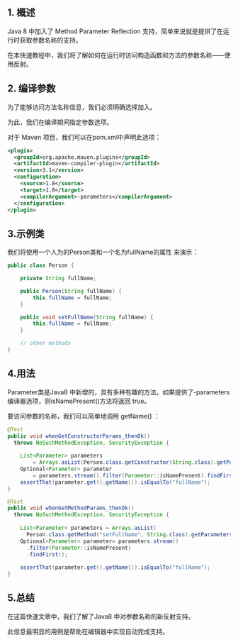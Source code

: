 ## 1. 概述

Java 8 中加入了 Method Parameter Reflection 支持，简单来说就是提供了在运行时获取参数名称的支持。

在本快速教程中，我们将了解如何在运行时访问构造函数和方法的参数名称——使用反射。

## 2. 编译参数 

为了能够访问方法名称信息，我们必须明确选择加入。

为此，我们在编译期间指定参数选项。

对于 Maven 项目，我们可以在pom.xml中声明此选项：

```xml
<plugin>
  <groupId>org.apache.maven.plugins</groupId>
  <artifactId>maven-compiler-plugin</artifactId>
  <version>3.1</version>
  <configuration>
    <source>1.8</source>
    <target>1.8</target>
    <compilerArgument>-parameters</compilerArgument>
  </configuration>
</plugin>

```

## 3.示例类

我们将使用一个人为的Person类和一个名为fullName的属性 来演示：

```java
public class Person {

    private String fullName;

    public Person(String fullName) {
        this.fullName = fullName;
    }

    public void setFullName(String fullName) {
        this.fullName = fullName;
    }

    // other methods
}
```

## 4.用法

Parameter类是Java8 中新增的，具有多种有趣的方法。如果提供了-parameters编译器选项，则isNamePresent()方法将返回 true。

要访问参数的名称，我们可以简单地调用 getName() ：

```java
@Test
public void whenGetConstructorParams_thenOk() 
  throws NoSuchMethodException, SecurityException {
 
    List<Parameter> parameters 
        = Arrays.asList(Person.class.getConstructor(String.class).getParameters());
    Optional<Parameter> parameter 
        = parameters.stream().filter(Parameter::isNamePresent).findFirst();
    assertThat(parameter.get().getName()).isEqualTo("fullName");
}

@Test
public void whenGetMethodParams_thenOk() 
  throws NoSuchMethodException, SecurityException {
 
    List<Parameter> parameters = Arrays.asList(
      Person.class.getMethod("setFullName", String.class).getParameters());
    Optional<Parameter> parameter= parameters.stream()
      .filter(Parameter::isNamePresent)
      .findFirst();
 
    assertThat(parameter.get().getName()).isEqualTo("fullName");
}
```

## 5.总结

在这篇快速文章中，我们了解了Java8 中对参数名称的新反射支持。

此信息最明显的用例是帮助在编辑器中实现自动完成支持。
